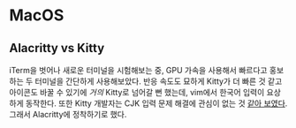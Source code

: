 # MacOS

## Alacritty vs Kitty

iTerm을 벗어나 새로운 터미널을 시험해보는 중, GPU 가속을 사용해서 빠르다고 홍보하는 두 터미널을 간단하게 사용해보았다.
반응 속도도 묘하게 Kitty가 더 빠른 것 같고 아이콘도 바꿀 수 있기에 _거의_ Kitty로 넘어갈 뻔 했는데, vim에서 한국어 입력이 요상하게 동작한다.
또한 Kitty 개발자는 CJK 입력 문제 해결에 관심이 없는 것 [같아 보였다](https://github.com/kovidgoyal/kitty/issues/3330#issuecomment-787483932).
그래서 Alacritty에 정착하기로 했다.

